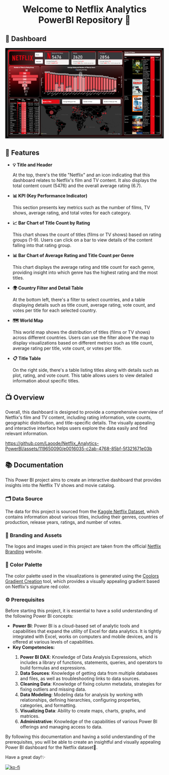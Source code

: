 
<h1 align="center">Welcome to Netflix Analytics PowerBI Repository 👋</h1>
<h2 align="left">📶 Dashboard</h2>

![logo](https://github.com/Laoode/Netflix_Analytics-PowerBI/blob/main/Banner.png)


<h2 align="left">📃 Features</h2>
<ul>
    <li>
        <strong>💡 Title and Header</strong>
        <p>At the top, there's the title "Netflix" and an icon indicating that this dashboard relates to Netflix's film and TV content. It also displays the total content count (5476) and the overall average rating (6.7).</p>
    </li>
    <li>
        <strong>📊 KPI (Key Performance Indicator)</strong>
        <p>This section presents key metrics such as the number of films, TV shows, average rating, and total votes for each category.</p>
    </li>
    <li>
        <strong>📈 Bar Chart of Title Count by Rating</strong>
        <p>This chart shows the count of titles (films or TV shows) based on rating groups (1-9). Users can click on a bar to view details of the content falling into that rating group.</p>
    </li>
    <li>
        <strong>📊 Bar Chart of Average Rating and Title Count per Genre</strong>
        <p>This chart displays the average rating and title count for each genre, providing insight into which genre has the highest rating and the most titles.</p>
    </li>
    <li>
        <strong>🌍 Country Filter and Detail Table</strong>
        <p>At the bottom left, there's a filter to select countries, and a table displaying details such as title count, average rating, vote count, and votes per title for each selected country.</p>
    </li>
    <li>
        <strong>🗺️ World Map</strong>
        <p>This world map shows the distribution of titles (films or TV shows) across different countries. Users can use the filter above the map to display visualizations based on different metrics such as title count, average rating per title, vote count, or votes per title.</p>
    </li>
    <li>
        <strong>📋 Title Table</strong>
        <p>On the right side, there's a table listing titles along with details such as plot, rating, and vote count. This table allows users to view detailed information about specific titles.</p>
    </li>
</ul>

<h2 align="left">📺 Overview</h2>
<p>Overall, this dashboard is designed to provide a comprehensive overview of Netflix's film and TV content, including rating information, vote counts, geographic distribution, and title-specific details. The visually appealing and interactive interface helps users explore the data easily and find relevant information.</p>

https://github.com/Laoode/Netflix_Analytics-PowerBI/assets/119650090/e0016035-c2ab-4768-85bf-5f321671e03b

<h2 align="left">📚 Documentation</h2>
<p>This Power BI project aims to create an interactive dashboard that provides insights into the Netflix TV shows and movie catalog. </p>

<h3>🗂️ Data Source</h3>
<p>The data for this project is sourced from the <a href="https://www.kaggle.com/datasets/snehaanbhawal/netflix-tv-shows-and-movie-list">Kaggle Netflix Dataset</a>, which contains information about various titles, including their genres, countries of production, release years, ratings, and number of votes. </p>

<h3>🎨 Branding and Assets</h3>
<p>The logos and images used in this project are taken from the official <a href="https://brand.netflix.com/en/assets/logos/">Netflix Branding</a> website.</p>

<h3>🌈 Color Palette</h3>
<p>The color palette used in the visualizations is generated using the <a href="https://coolors.co/gradient-palette/e50914-ebeaea?number=10">Coolors Gradient Creation</a> tool, which provides a visually appealing gradient based on Netflix's signature red color.</p>

<h3>⚙️ Prerequisites</h3>
<p>Before starting this project, it is essential to have a solid understanding of the following Power BI concepts:</p>
<ul>
    <li><strong>Power BI</strong>: Power BI is a cloud-based set of analytic tools and capabilities that expand the utility of Excel for data analytics. It is tightly integrated with Excel, works on computers and mobile devices, and is offered at various levels of capabilities.</li>
    <li><strong>Key Competencies:</strong></li>
    <ol>
        <li><strong>Power BI DAX</strong>: Knowledge of Data Analysis Expressions, which includes a library of functions, statements, queries, and operators to build formulas and expressions.</li>
        <li><strong>Data Sources</strong>: Knowledge of getting data from multiple databases and files, as well as troubleshooting links to data sources.</li>
        <li><strong>Cleaning Data</strong>: Knowledge of fixing column metadata, strategies for fixing outliers and missing data.</li>
        <li><strong>Data Modeling</strong>: Modeling data for analysis by working with relationships, defining hierarchies, configuring properties, categories, and formatting.</li>
        <li><strong>Visualizing Data</strong>: Ability to create maps, charts, graphs, and matrices.</li>
        <li><strong>Administrative</strong>: Knowledge of the capabilities of various Power BI offerings and managing access to data.</li>
    </ol>
</ul>

<p>By following this documentation and having a solid understanding of the prerequisites, you will be able to create an insightful and visually appealing Power BI dashboard for the Netflix dataset🤗.</p>

<p>Have a great day!✨</p>

[![ko-fi](https://ko-fi.com/img/githubbutton_sm.svg)](https://ko-fi.com/H2H714OX25)

